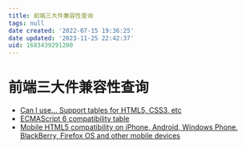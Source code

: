 ```yaml
---
title: 前端三大件兼容性查询
tags: null
date created: '2022-07-15 19:36:25'
date updated: '2023-11-25 22:42:37'
uid: 1683439291200
---
```


# 前端三大件兼容性查询

- [Can I use... Support tables for HTML5, CSS3, etc](https://caniuse.com/)
- [ECMAScript 6 compatibility table](http://kangax.github.io/compat-table/es6/)
- [Mobile HTML5 compatibility on iPhone, Android, Windows Phone, BlackBerry, Firefox OS and other mobile devices](http://mobilehtml5.org/)
